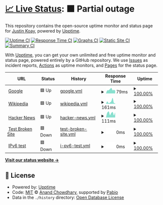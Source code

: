 # [📈 Live Status](https://JustinTzeJi.github.io/uptimes): <!--live status--> **🟧 Partial outage**

This repository contains the open-source uptime monitor and status page for [Justin Koay](www.iwa.my), powered by [Upptime](https://github.com/upptime/upptime).

[![Uptime CI](https://github.com/JustinTzeJi/uptimes/workflows/Uptime%20CI/badge.svg)](https://github.com/JustinTzeJi/uptimes/actions?query=workflow%3A%22Uptime+CI%22)
[![Response Time CI](https://github.com/JustinTzeJi/uptimes/workflows/Response%20Time%20CI/badge.svg)](https://github.com/JustinTzeJi/uptimes/actions?query=workflow%3A%22Response+Time+CI%22)
[![Graphs CI](https://github.com/JustinTzeJi/uptimes/workflows/Graphs%20CI/badge.svg)](https://github.com/JustinTzeJi/uptimes/actions?query=workflow%3A%22Graphs+CI%22)
[![Static Site CI](https://github.com/JustinTzeJi/uptimes/workflows/Static%20Site%20CI/badge.svg)](https://github.com/JustinTzeJi/uptimes/actions?query=workflow%3A%22Static+Site+CI%22)
[![Summary CI](https://github.com/JustinTzeJi/uptimes/workflows/Summary%20CI/badge.svg)](https://github.com/JustinTzeJi/uptimes/actions?query=workflow%3A%22Summary+CI%22)

With [Upptime](https://upptime.js.org), you can get your own unlimited and free uptime monitor and status page, powered entirely by a GitHub repository. We use [Issues](https://github.com/JustinTzeJi/uptimes/issues) as incident reports, [Actions](https://github.com/JustinTzeJi/uptimes/actions) as uptime monitors, and [Pages](https://JustinTzeJi.github.io/uptimes) for the status page.

<!--start: status pages-->
<!-- This summary is generated by Upptime (https://github.com/upptime/upptime) -->
<!-- Do not edit this manually, your changes will be overwritten -->
<!-- prettier-ignore -->
| URL | Status | History | Response Time | Uptime |
| --- | ------ | ------- | ------------- | ------ |
| <img alt="" src="https://icons.duckduckgo.com/ip3/www.google.com.ico" height="13"> [Google](https://www.google.com) | 🟩 Up | [google.yml](https://github.com/JustinTzeJi/uptimes/commits/HEAD/history/google.yml) | <details><summary><img alt="Response time graph" src="./graphs/google/response-time-week.png" height="20"> 79ms</summary><br><a href="https://JustinTzeJi.github.io/uptimes/history/google"><img alt="Response time 79" src="https://img.shields.io/endpoint?url=https%3A%2F%2Fraw.githubusercontent.com%2FJustinTzeJi%2Fuptimes%2FHEAD%2Fapi%2Fgoogle%2Fresponse-time.json"></a><br><a href="https://JustinTzeJi.github.io/uptimes/history/google"><img alt="24-hour response time 79" src="https://img.shields.io/endpoint?url=https%3A%2F%2Fraw.githubusercontent.com%2FJustinTzeJi%2Fuptimes%2FHEAD%2Fapi%2Fgoogle%2Fresponse-time-day.json"></a><br><a href="https://JustinTzeJi.github.io/uptimes/history/google"><img alt="7-day response time 79" src="https://img.shields.io/endpoint?url=https%3A%2F%2Fraw.githubusercontent.com%2FJustinTzeJi%2Fuptimes%2FHEAD%2Fapi%2Fgoogle%2Fresponse-time-week.json"></a><br><a href="https://JustinTzeJi.github.io/uptimes/history/google"><img alt="30-day response time 79" src="https://img.shields.io/endpoint?url=https%3A%2F%2Fraw.githubusercontent.com%2FJustinTzeJi%2Fuptimes%2FHEAD%2Fapi%2Fgoogle%2Fresponse-time-month.json"></a><br><a href="https://JustinTzeJi.github.io/uptimes/history/google"><img alt="1-year response time 79" src="https://img.shields.io/endpoint?url=https%3A%2F%2Fraw.githubusercontent.com%2FJustinTzeJi%2Fuptimes%2FHEAD%2Fapi%2Fgoogle%2Fresponse-time-year.json"></a></details> | <details><summary><a href="https://JustinTzeJi.github.io/uptimes/history/google">100.00%</a></summary><a href="https://JustinTzeJi.github.io/uptimes/history/google"><img alt="All-time uptime 100.00%" src="https://img.shields.io/endpoint?url=https%3A%2F%2Fraw.githubusercontent.com%2FJustinTzeJi%2Fuptimes%2FHEAD%2Fapi%2Fgoogle%2Fuptime.json"></a><br><a href="https://JustinTzeJi.github.io/uptimes/history/google"><img alt="24-hour uptime 100.00%" src="https://img.shields.io/endpoint?url=https%3A%2F%2Fraw.githubusercontent.com%2FJustinTzeJi%2Fuptimes%2FHEAD%2Fapi%2Fgoogle%2Fuptime-day.json"></a><br><a href="https://JustinTzeJi.github.io/uptimes/history/google"><img alt="7-day uptime 100.00%" src="https://img.shields.io/endpoint?url=https%3A%2F%2Fraw.githubusercontent.com%2FJustinTzeJi%2Fuptimes%2FHEAD%2Fapi%2Fgoogle%2Fuptime-week.json"></a><br><a href="https://JustinTzeJi.github.io/uptimes/history/google"><img alt="30-day uptime 100.00%" src="https://img.shields.io/endpoint?url=https%3A%2F%2Fraw.githubusercontent.com%2FJustinTzeJi%2Fuptimes%2FHEAD%2Fapi%2Fgoogle%2Fuptime-month.json"></a><br><a href="https://JustinTzeJi.github.io/uptimes/history/google"><img alt="1-year uptime 100.00%" src="https://img.shields.io/endpoint?url=https%3A%2F%2Fraw.githubusercontent.com%2FJustinTzeJi%2Fuptimes%2FHEAD%2Fapi%2Fgoogle%2Fuptime-year.json"></a></details>
| <img alt="" src="https://icons.duckduckgo.com/ip3/en.wikipedia.org.ico" height="13"> [Wikipedia](https://en.wikipedia.org) | 🟩 Up | [wikipedia.yml](https://github.com/JustinTzeJi/uptimes/commits/HEAD/history/wikipedia.yml) | <details><summary><img alt="Response time graph" src="./graphs/wikipedia/response-time-week.png" height="20"> 161ms</summary><br><a href="https://JustinTzeJi.github.io/uptimes/history/wikipedia"><img alt="Response time 161" src="https://img.shields.io/endpoint?url=https%3A%2F%2Fraw.githubusercontent.com%2FJustinTzeJi%2Fuptimes%2FHEAD%2Fapi%2Fwikipedia%2Fresponse-time.json"></a><br><a href="https://JustinTzeJi.github.io/uptimes/history/wikipedia"><img alt="24-hour response time 161" src="https://img.shields.io/endpoint?url=https%3A%2F%2Fraw.githubusercontent.com%2FJustinTzeJi%2Fuptimes%2FHEAD%2Fapi%2Fwikipedia%2Fresponse-time-day.json"></a><br><a href="https://JustinTzeJi.github.io/uptimes/history/wikipedia"><img alt="7-day response time 161" src="https://img.shields.io/endpoint?url=https%3A%2F%2Fraw.githubusercontent.com%2FJustinTzeJi%2Fuptimes%2FHEAD%2Fapi%2Fwikipedia%2Fresponse-time-week.json"></a><br><a href="https://JustinTzeJi.github.io/uptimes/history/wikipedia"><img alt="30-day response time 161" src="https://img.shields.io/endpoint?url=https%3A%2F%2Fraw.githubusercontent.com%2FJustinTzeJi%2Fuptimes%2FHEAD%2Fapi%2Fwikipedia%2Fresponse-time-month.json"></a><br><a href="https://JustinTzeJi.github.io/uptimes/history/wikipedia"><img alt="1-year response time 161" src="https://img.shields.io/endpoint?url=https%3A%2F%2Fraw.githubusercontent.com%2FJustinTzeJi%2Fuptimes%2FHEAD%2Fapi%2Fwikipedia%2Fresponse-time-year.json"></a></details> | <details><summary><a href="https://JustinTzeJi.github.io/uptimes/history/wikipedia">100.00%</a></summary><a href="https://JustinTzeJi.github.io/uptimes/history/wikipedia"><img alt="All-time uptime 100.00%" src="https://img.shields.io/endpoint?url=https%3A%2F%2Fraw.githubusercontent.com%2FJustinTzeJi%2Fuptimes%2FHEAD%2Fapi%2Fwikipedia%2Fuptime.json"></a><br><a href="https://JustinTzeJi.github.io/uptimes/history/wikipedia"><img alt="24-hour uptime 100.00%" src="https://img.shields.io/endpoint?url=https%3A%2F%2Fraw.githubusercontent.com%2FJustinTzeJi%2Fuptimes%2FHEAD%2Fapi%2Fwikipedia%2Fuptime-day.json"></a><br><a href="https://JustinTzeJi.github.io/uptimes/history/wikipedia"><img alt="7-day uptime 100.00%" src="https://img.shields.io/endpoint?url=https%3A%2F%2Fraw.githubusercontent.com%2FJustinTzeJi%2Fuptimes%2FHEAD%2Fapi%2Fwikipedia%2Fuptime-week.json"></a><br><a href="https://JustinTzeJi.github.io/uptimes/history/wikipedia"><img alt="30-day uptime 100.00%" src="https://img.shields.io/endpoint?url=https%3A%2F%2Fraw.githubusercontent.com%2FJustinTzeJi%2Fuptimes%2FHEAD%2Fapi%2Fwikipedia%2Fuptime-month.json"></a><br><a href="https://JustinTzeJi.github.io/uptimes/history/wikipedia"><img alt="1-year uptime 100.00%" src="https://img.shields.io/endpoint?url=https%3A%2F%2Fraw.githubusercontent.com%2FJustinTzeJi%2Fuptimes%2FHEAD%2Fapi%2Fwikipedia%2Fuptime-year.json"></a></details>
| <img alt="" src="https://icons.duckduckgo.com/ip3/news.ycombinator.com.ico" height="13"> [Hacker News](https://news.ycombinator.com) | 🟩 Up | [hacker-news.yml](https://github.com/JustinTzeJi/uptimes/commits/HEAD/history/hacker-news.yml) | <details><summary><img alt="Response time graph" src="./graphs/hacker-news/response-time-week.png" height="20"> 111ms</summary><br><a href="https://JustinTzeJi.github.io/uptimes/history/hacker-news"><img alt="Response time 111" src="https://img.shields.io/endpoint?url=https%3A%2F%2Fraw.githubusercontent.com%2FJustinTzeJi%2Fuptimes%2FHEAD%2Fapi%2Fhacker-news%2Fresponse-time.json"></a><br><a href="https://JustinTzeJi.github.io/uptimes/history/hacker-news"><img alt="24-hour response time 111" src="https://img.shields.io/endpoint?url=https%3A%2F%2Fraw.githubusercontent.com%2FJustinTzeJi%2Fuptimes%2FHEAD%2Fapi%2Fhacker-news%2Fresponse-time-day.json"></a><br><a href="https://JustinTzeJi.github.io/uptimes/history/hacker-news"><img alt="7-day response time 111" src="https://img.shields.io/endpoint?url=https%3A%2F%2Fraw.githubusercontent.com%2FJustinTzeJi%2Fuptimes%2FHEAD%2Fapi%2Fhacker-news%2Fresponse-time-week.json"></a><br><a href="https://JustinTzeJi.github.io/uptimes/history/hacker-news"><img alt="30-day response time 111" src="https://img.shields.io/endpoint?url=https%3A%2F%2Fraw.githubusercontent.com%2FJustinTzeJi%2Fuptimes%2FHEAD%2Fapi%2Fhacker-news%2Fresponse-time-month.json"></a><br><a href="https://JustinTzeJi.github.io/uptimes/history/hacker-news"><img alt="1-year response time 111" src="https://img.shields.io/endpoint?url=https%3A%2F%2Fraw.githubusercontent.com%2FJustinTzeJi%2Fuptimes%2FHEAD%2Fapi%2Fhacker-news%2Fresponse-time-year.json"></a></details> | <details><summary><a href="https://JustinTzeJi.github.io/uptimes/history/hacker-news">100.00%</a></summary><a href="https://JustinTzeJi.github.io/uptimes/history/hacker-news"><img alt="All-time uptime 100.00%" src="https://img.shields.io/endpoint?url=https%3A%2F%2Fraw.githubusercontent.com%2FJustinTzeJi%2Fuptimes%2FHEAD%2Fapi%2Fhacker-news%2Fuptime.json"></a><br><a href="https://JustinTzeJi.github.io/uptimes/history/hacker-news"><img alt="24-hour uptime 100.00%" src="https://img.shields.io/endpoint?url=https%3A%2F%2Fraw.githubusercontent.com%2FJustinTzeJi%2Fuptimes%2FHEAD%2Fapi%2Fhacker-news%2Fuptime-day.json"></a><br><a href="https://JustinTzeJi.github.io/uptimes/history/hacker-news"><img alt="7-day uptime 100.00%" src="https://img.shields.io/endpoint?url=https%3A%2F%2Fraw.githubusercontent.com%2FJustinTzeJi%2Fuptimes%2FHEAD%2Fapi%2Fhacker-news%2Fuptime-week.json"></a><br><a href="https://JustinTzeJi.github.io/uptimes/history/hacker-news"><img alt="30-day uptime 100.00%" src="https://img.shields.io/endpoint?url=https%3A%2F%2Fraw.githubusercontent.com%2FJustinTzeJi%2Fuptimes%2FHEAD%2Fapi%2Fhacker-news%2Fuptime-month.json"></a><br><a href="https://JustinTzeJi.github.io/uptimes/history/hacker-news"><img alt="1-year uptime 100.00%" src="https://img.shields.io/endpoint?url=https%3A%2F%2Fraw.githubusercontent.com%2FJustinTzeJi%2Fuptimes%2FHEAD%2Fapi%2Fhacker-news%2Fuptime-year.json"></a></details>
| <img alt="" src="https://icons.duckduckgo.com/ip3/thissitedoesnotexist.koj.co.ico" height="13"> [Test Broken Site](https://thissitedoesnotexist.koj.co) | 🟥 Down | [test-broken-site.yml](https://github.com/JustinTzeJi/uptimes/commits/HEAD/history/test-broken-site.yml) | <details><summary><img alt="Response time graph" src="./graphs/test-broken-site/response-time-week.png" height="20"> 0ms</summary><br><a href="https://JustinTzeJi.github.io/uptimes/history/test-broken-site"><img alt="Response time 0" src="https://img.shields.io/endpoint?url=https%3A%2F%2Fraw.githubusercontent.com%2FJustinTzeJi%2Fuptimes%2FHEAD%2Fapi%2Ftest-broken-site%2Fresponse-time.json"></a><br><a href="https://JustinTzeJi.github.io/uptimes/history/test-broken-site"><img alt="24-hour response time 0" src="https://img.shields.io/endpoint?url=https%3A%2F%2Fraw.githubusercontent.com%2FJustinTzeJi%2Fuptimes%2FHEAD%2Fapi%2Ftest-broken-site%2Fresponse-time-day.json"></a><br><a href="https://JustinTzeJi.github.io/uptimes/history/test-broken-site"><img alt="7-day response time 0" src="https://img.shields.io/endpoint?url=https%3A%2F%2Fraw.githubusercontent.com%2FJustinTzeJi%2Fuptimes%2FHEAD%2Fapi%2Ftest-broken-site%2Fresponse-time-week.json"></a><br><a href="https://JustinTzeJi.github.io/uptimes/history/test-broken-site"><img alt="30-day response time 0" src="https://img.shields.io/endpoint?url=https%3A%2F%2Fraw.githubusercontent.com%2FJustinTzeJi%2Fuptimes%2FHEAD%2Fapi%2Ftest-broken-site%2Fresponse-time-month.json"></a><br><a href="https://JustinTzeJi.github.io/uptimes/history/test-broken-site"><img alt="1-year response time 0" src="https://img.shields.io/endpoint?url=https%3A%2F%2Fraw.githubusercontent.com%2FJustinTzeJi%2Fuptimes%2FHEAD%2Fapi%2Ftest-broken-site%2Fresponse-time-year.json"></a></details> | <details><summary><a href="https://JustinTzeJi.github.io/uptimes/history/test-broken-site">100.00%</a></summary><a href="https://JustinTzeJi.github.io/uptimes/history/test-broken-site"><img alt="All-time uptime 100.00%" src="https://img.shields.io/endpoint?url=https%3A%2F%2Fraw.githubusercontent.com%2FJustinTzeJi%2Fuptimes%2FHEAD%2Fapi%2Ftest-broken-site%2Fuptime.json"></a><br><a href="https://JustinTzeJi.github.io/uptimes/history/test-broken-site"><img alt="24-hour uptime 100.00%" src="https://img.shields.io/endpoint?url=https%3A%2F%2Fraw.githubusercontent.com%2FJustinTzeJi%2Fuptimes%2FHEAD%2Fapi%2Ftest-broken-site%2Fuptime-day.json"></a><br><a href="https://JustinTzeJi.github.io/uptimes/history/test-broken-site"><img alt="7-day uptime 100.00%" src="https://img.shields.io/endpoint?url=https%3A%2F%2Fraw.githubusercontent.com%2FJustinTzeJi%2Fuptimes%2FHEAD%2Fapi%2Ftest-broken-site%2Fuptime-week.json"></a><br><a href="https://JustinTzeJi.github.io/uptimes/history/test-broken-site"><img alt="30-day uptime 100.00%" src="https://img.shields.io/endpoint?url=https%3A%2F%2Fraw.githubusercontent.com%2FJustinTzeJi%2Fuptimes%2FHEAD%2Fapi%2Ftest-broken-site%2Fuptime-month.json"></a><br><a href="https://JustinTzeJi.github.io/uptimes/history/test-broken-site"><img alt="1-year uptime 100.00%" src="https://img.shields.io/endpoint?url=https%3A%2F%2Fraw.githubusercontent.com%2FJustinTzeJi%2Fuptimes%2FHEAD%2Fapi%2Ftest-broken-site%2Fuptime-year.json"></a></details>
| <img alt="" src="https://icons.duckduckgo.com/ip3/null.ico" height="13"> [IPv6 test](forwardemail.net) | 🟥 Down | [i-pv6-test.yml](https://github.com/JustinTzeJi/uptimes/commits/HEAD/history/i-pv6-test.yml) | <details><summary><img alt="Response time graph" src="./graphs/i-pv6-test/response-time-week.png" height="20"> 0ms</summary><br><a href="https://JustinTzeJi.github.io/uptimes/history/i-pv6-test"><img alt="Response time 0" src="https://img.shields.io/endpoint?url=https%3A%2F%2Fraw.githubusercontent.com%2FJustinTzeJi%2Fuptimes%2FHEAD%2Fapi%2Fi-pv6-test%2Fresponse-time.json"></a><br><a href="https://JustinTzeJi.github.io/uptimes/history/i-pv6-test"><img alt="24-hour response time 0" src="https://img.shields.io/endpoint?url=https%3A%2F%2Fraw.githubusercontent.com%2FJustinTzeJi%2Fuptimes%2FHEAD%2Fapi%2Fi-pv6-test%2Fresponse-time-day.json"></a><br><a href="https://JustinTzeJi.github.io/uptimes/history/i-pv6-test"><img alt="7-day response time 0" src="https://img.shields.io/endpoint?url=https%3A%2F%2Fraw.githubusercontent.com%2FJustinTzeJi%2Fuptimes%2FHEAD%2Fapi%2Fi-pv6-test%2Fresponse-time-week.json"></a><br><a href="https://JustinTzeJi.github.io/uptimes/history/i-pv6-test"><img alt="30-day response time 0" src="https://img.shields.io/endpoint?url=https%3A%2F%2Fraw.githubusercontent.com%2FJustinTzeJi%2Fuptimes%2FHEAD%2Fapi%2Fi-pv6-test%2Fresponse-time-month.json"></a><br><a href="https://JustinTzeJi.github.io/uptimes/history/i-pv6-test"><img alt="1-year response time 0" src="https://img.shields.io/endpoint?url=https%3A%2F%2Fraw.githubusercontent.com%2FJustinTzeJi%2Fuptimes%2FHEAD%2Fapi%2Fi-pv6-test%2Fresponse-time-year.json"></a></details> | <details><summary><a href="https://JustinTzeJi.github.io/uptimes/history/i-pv6-test">100.00%</a></summary><a href="https://JustinTzeJi.github.io/uptimes/history/i-pv6-test"><img alt="All-time uptime 100.00%" src="https://img.shields.io/endpoint?url=https%3A%2F%2Fraw.githubusercontent.com%2FJustinTzeJi%2Fuptimes%2FHEAD%2Fapi%2Fi-pv6-test%2Fuptime.json"></a><br><a href="https://JustinTzeJi.github.io/uptimes/history/i-pv6-test"><img alt="24-hour uptime 100.00%" src="https://img.shields.io/endpoint?url=https%3A%2F%2Fraw.githubusercontent.com%2FJustinTzeJi%2Fuptimes%2FHEAD%2Fapi%2Fi-pv6-test%2Fuptime-day.json"></a><br><a href="https://JustinTzeJi.github.io/uptimes/history/i-pv6-test"><img alt="7-day uptime 100.00%" src="https://img.shields.io/endpoint?url=https%3A%2F%2Fraw.githubusercontent.com%2FJustinTzeJi%2Fuptimes%2FHEAD%2Fapi%2Fi-pv6-test%2Fuptime-week.json"></a><br><a href="https://JustinTzeJi.github.io/uptimes/history/i-pv6-test"><img alt="30-day uptime 100.00%" src="https://img.shields.io/endpoint?url=https%3A%2F%2Fraw.githubusercontent.com%2FJustinTzeJi%2Fuptimes%2FHEAD%2Fapi%2Fi-pv6-test%2Fuptime-month.json"></a><br><a href="https://JustinTzeJi.github.io/uptimes/history/i-pv6-test"><img alt="1-year uptime 100.00%" src="https://img.shields.io/endpoint?url=https%3A%2F%2Fraw.githubusercontent.com%2FJustinTzeJi%2Fuptimes%2FHEAD%2Fapi%2Fi-pv6-test%2Fuptime-year.json"></a></details>

<!--end: status pages-->

[**Visit our status website →**](https://JustinTzeJi.github.io/uptimes)

## 📄 License

- Powered by: [Upptime](https://github.com/upptime/upptime)
- Code: [MIT](./LICENSE) © [Anand Chowdhary](https://anandchowdhary.com), supported by [Pabio](https://pabio.com)
- Data in the `./history` directory: [Open Database License](https://opendatacommons.org/licenses/odbl/1-0/)
